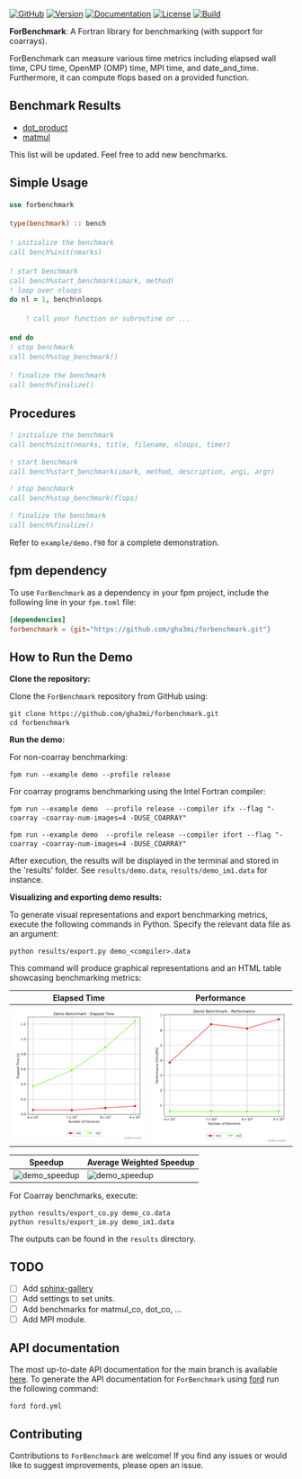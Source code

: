 [![GitHub](https://img.shields.io/badge/GitHub-ForBenchmark-blue.svg?style=social&logo=github)](https://github.com/gha3mi/forbenchmark)
[![Version](https://img.shields.io/github/release/gha3mi/forbenchmark.svg)](https://github.com/gha3mi/forbenchmark/releases/latest)
[![Documentation](https://img.shields.io/badge/ford-Documentation%20-blueviolet.svg)](https://gha3mi.github.io/forbenchmark/)
[![License](https://img.shields.io/github/license/gha3mi/forbenchmark?color=green)](https://github.com/gha3mi/forbenchmark/blob/main/LICENSE)
[![Build](https://github.com/gha3mi/forbenchmark/actions/workflows/CI_test.yml/badge.svg)](https://github.com/gha3mi/forbenchmark/actions/workflows/CI_test.yml)

<!-- <img alt="ForBenchmark" src="https://github.com/gha3mi/forbenchmark/raw/main/media/logo.png" width="750"> -->

**ForBenchmark**: A Fortran library for benchmarking (with support for coarrays).

ForBenchmark can measure various time metrics including elapsed wall time, CPU time, OpenMP (OMP) time, MPI time, and date_and_time. Furthermore, it can compute flops based on a provided function.

## Benchmark Results

- [dot_product](https://github.com/gha3mi/forbenchmark/tree/main/benchmarks/dot)
- [matmul](https://github.com/gha3mi/forbenchmark/tree/main/benchmarks/matmul)

This list will be updated. Feel free to add new benchmarks.

## Simple Usage

```fortran
use forbenchmark

type(benchmark) :: bench

! initialize the benchmark
call bench%init(nmarks)

! start benchmark
call bench%start_benchmark(imark, method)
! loop over nloops
do nl = 1, bench%nloops

    ! call your function or subroutine or ...

end do
! stop benchmark
call bench%stop_benchmark()

! finalize the benchmark
call bench%finalize()
```

## Procedures

```fortran
! initialize the benchmark
call bench%init(nmarks, title, filename, nloops, timer)
```

```fortran
! start benchmark
call bench%start_benchmark(imark, method, description, argi, argr)
```

```fortran
! stop benchmark
call bench%stop_benchmark(flops)
```

```fortran
! finalize the benchmark
call bench%finalize()
```

Refer to `example/demo.f90` for a complete demonstration.

## fpm dependency

To use `ForBenchmark` as a dependency in your fpm project, include the following line in your `fpm.toml` file:

```toml
[dependencies]
forbenchmark = {git="https://github.com/gha3mi/forbenchmark.git"}
```

## How to Run the Demo

**Clone the repository:**

Clone the `ForBenchmark` repository from GitHub using:

```shell
git clone https://github.com/gha3mi/forbenchmark.git
cd forbenchmark
```

**Run the demo:**

For non-coarray benchmarking:

```shell
fpm run --example demo --profile release
```

For coarray programs benchmarking using the Intel Fortran compiler:

```shell
fpm run --example demo  --profile release --compiler ifx --flag "-coarray -coarray-num-images=4 -DUSE_COARRAY"
```

```shell
fpm run --example demo  --profile release --compiler ifort --flag "-coarray -coarray-num-images=4 -DUSE_COARRAY"
```

After execution, the results will be displayed in the terminal and stored in the 'results' folder. See `results/demo.data`, `results/demo_im1.data` for instance.

**Visualizing and exporting demo results:**

To generate visual representations and export benchmarking metrics, execute the following commands in Python. Specify the relevant data file as an argument:

```shell
python results/export.py demo_<compiler>.data
```

This command will produce graphical representations and an HTML table showcasing benchmarking metrics:

| Elapsed Time | Performance |
|--------------|-------------|
| <img alt="demo_elapsed_time" src="https://github.com/gha3mi/forbenchmark/raw/main/results/demo_gfortran_time.png" width="300"> | <img alt="demo_performance" src="https://github.com/gha3mi/forbenchmark/raw/main/results/demo_gfortran_perf.png" width="300"> |

| Speedup | Average Weighted Speedup |
|---------|--------------------------|
| <img alt="demo_speedup" src="https://github.com/gha3mi/forbenchmark/raw/main/results/dot_gfortran_speedup.png" width="300"> | <img alt="demo_speedup" src="https://github.com/gha3mi/forbenchmark/raw/main/results/dot_gfortran_speedup_avg.png" width="300"> |

For Coarray benchmarks, execute:

```shell
python results/export_co.py demo_co.data
python results/export_im.py demo_im1.data
```
The outputs can be found in the `results` directory.

## TODO
- [ ] Add [sphinx-gallery](https://sphinx-gallery.github.io/stable/auto_examples/.index.html)
- [ ] Add settings to set units.
- [ ] Add benchmarks for matmul_co, dot_co, ...
- [ ] Add MPI module.

## API documentation

The most up-to-date API documentation for the main branch is available
[here](https://gha3mi.github.io/forbenchmark/).
To generate the API documentation for `ForBenchmark` using
[ford](https://github.com/Fortran-FOSS-Programmers/ford) run the following
command:

```shell
ford ford.yml
```

## Contributing

Contributions to `ForBenchmark` are welcome!
If you find any issues or would like to suggest improvements, please open an issue.

